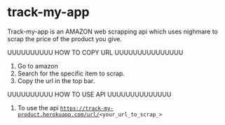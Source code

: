 # track-my-app

Track-my-app is an AMAZON web scrapping api which uses nighmare to scrap the price of the product you give.

 UUUUUUUUUU HOW TO COPY URL UUUUUUUUUUUUUUU

1. Go to amazon
2. Search for the specific item to scrap.
3. Copy the url in the top bar.

UUUUUUUUUU HOW TO USE API UUUUUUUUUUUUUU

1. To use the api <code>https://track-my-product.herokuapp.com/url/<your_url_to_scrap_></code>
